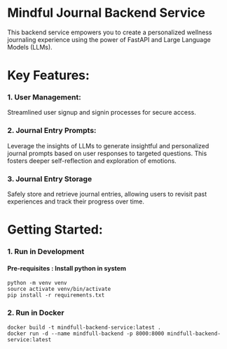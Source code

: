 # Mindful Journal Backend Service 

This backend service empowers you to create a personalized wellness journaling experience using the power of FastAPI and Large Language Models (LLMs).

# Key Features:
### 1. User Management:
    
Streamlined user signup and signin processes for secure access.

### 2. Journal Entry Prompts:

Leverage the insights of LLMs to generate insightful and personalized journal prompts based on user responses to targeted questions. This fosters deeper self-reflection and exploration of emotions.

### 3. Journal Entry Storage

Safely store and retrieve journal entries, allowing users to revisit past experiences and track their progress over time.

# Getting Started:

### 1. Run in Development
    
#### Pre-requisites : Install python in system
```shell
python -m venv venv
source activate venv/bin/activate
pip install -r requirements.txt
```

### 2. Run in Docker

```shell
docker build -t mindfull-backend-service:latest .
docker run -d --name mindfull-backend -p 8000:8000 mindfull-backend-service:latest
```

